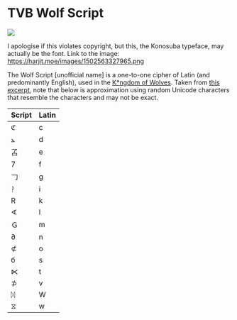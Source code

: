 # TVB Wolf Script

![ ](https://harjit.moe/images/1502563327965.png)

I apologise if this violates copyright, but this, the Konosuba typeface, may actually be the font. Link to the image: <https://harjit.moe/images/1502563327965.png>

The Wolf Script [unofficial name] is a one-to-one cipher of Latin (and predominantly English), used in the [K\*ngdom of Wolves](/wiki/tvb_fictional_countries.md). Taken from [this excerpt](https://youtu.be/LGxMK6PX0as), note that below is approximation using random Unicode characters that resemble the characters and may not be exact.

| Script | Latin |
| --- | --- |
| ℭ | c  |
| ⦛ | d   |
| 叾 | e    |
| 7 | f     |
| 𠃌 | g    |
| ᚹ | i   |
| R | k     |
| ∢ | l     |
| Ｇ | m     |
| ∂ | n     |
| ⊄ | o     |
| б | s     |
| ⋉ | t     |
| ⊅ | v     |
| ᛞ | W |
| ⧖ | w |
